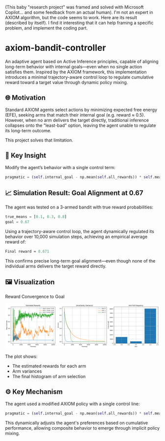 (This baby "research project" was framed and solved with Microsoft Copilot... and some feedback from an actual human). I'm not an expert in AXIOM algorithm, but the code seems to work.
Here are its result (described by itself). I find it interesting that it can help framing a specific problem, and implement the coding part.


# axiom-bandit-controller

An adaptive agent based on Active Inference principles, capable of aligning long-term behavior with internal goals—even when no single action satisfies them. Inspired by the AXIOM framework, this implementation introduces a minimal trajectory-aware control loop to regulate cumulative reward toward a target value through dynamic policy mixing.

## 🌐 Motivation

Standard AXIOM agents select actions by minimizing expected free energy (EFE), seeking arms that match their internal goal (e.g. reward ≈ 0.5). However, when no arm delivers the target directly, traditional inference collapses onto the "least-bad" option, leaving the agent unable to regulate its long-term outcome.

This project solves that limitation.

## 🧠 Key Insight

Modify the agent’s behavior with a single control term:
```python
pragmatic = (self.internal_goal - np.mean(self.all_rewards)) * self.means
```

## 📈 Simulation Result: Goal Alignment at 0.67

The agent was tested on a 3-armed bandit with true reward probabilities:

```python
true_means = [0.1, 0.3, 0.8]
goal = 0.67
```

Using a trajectory-aware control loop, the agent dynamically regulated its behavior over 10,000 simulation steps, achieving an empirical average reward of:
```python
Final reward ≈ 0.671
```

This confirms precise long-term goal alignment—even though none of the individual arms delivers the target reward directly.

## 🖼️ Visualization
Reward Convergence to Goal

![Graph of Agent Performance](arm_K_3_bis.png)

The plot shows:
- The estimated rewards for each arm
- Arm variances
- The final histogram of arm selection
  
## ⚙️ Key Mechanism
The agent used a modified AXIOM policy with a single control line:
```python
pragmatic = (self.internal_goal - np.mean(self.all_rewards)) * self.means
```

This dynamically adjusts the agent's preferences based on cumulative performance, allowing composite behavior to emerge through implicit policy mixing.

